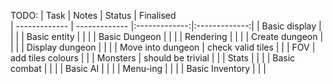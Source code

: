 TODO:
| Task        | Notes | Status | Finalised          
| ------------- | ------------- |:-------------:|:-------------:|
| Basic display      |  | |
| Basic entity     |       | |
| Basic Dungeon |      | |
| Rendering |      | |
| Create dungeon |       | |
| Display dungeon |       | |
| Move into dungeon | check valid tiles |       |
| FOV | add tiles colours      | |
| Monsters | should be trivial      | |
| Stats |       | |
| Basic combat |      | |
| Basic AI |   | |
| Menu-ing |    | |
| Basic Inventory |     | |
